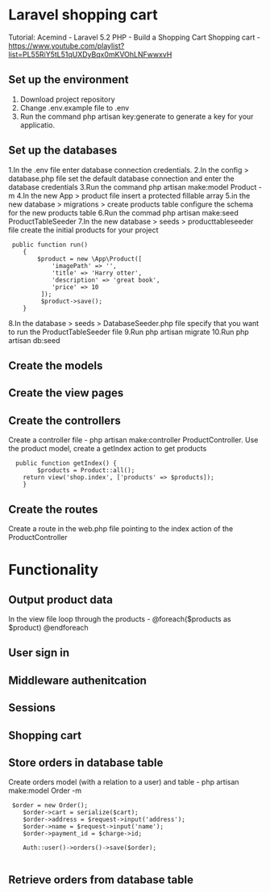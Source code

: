 Laravel shopping cart
=======================

Tutorial: Acemind - Laravel 5.2 PHP - Build a Shopping Cart
Shopping cart - https://www.youtube.com/playlist?list=PL55RiY5tL51qUXDyBqx0mKVOhLNFwwxvH

Set up the environment
------------------------
1. Download project repository
2. Change .env.example file to .env
3. Run the command php artisan key:generate to generate a key for your applicatio.

Set up the databases
---------------------
1.In the .env file enter database connection credentials.
2.In the config > database.php file set the default database connection and enter the database credentials
3.Run the command php artisan make:model Product -m 
4.In the new App > product file insert a protected fillable array
5.in the new database > migrations > create products table configure the schema for the new products table
6.Run the commad php artisan make:seed ProductTableSeeder
7.In the new database > seeds > producttableseeder file create the initial products for your project

```
 public function run()
    {
        $product = new \App\Product([
            'imagePath' => '',
            'title' => 'Harry otter',
            'description' => 'great book',
            'price' => 10
         ]);
         $product->save();
    }
```

8.In the database > seeds > DatabaseSeeder.php file specify that you want to run the ProductTableSeeder file
9.Run php artisan migrate
10.Run php artisan db:seed

Create the models
-------------------

Create the view pages
----------------------



Create the controllers
----------------------

Create a controller file - php artisan make:controller ProductController. Use the product model, create a getIndex action to get products

```
  public function getIndex() {
        $products = Product::all();
    return view('shop.index', ['products' => $products]);
    }
 ```

Create the routes
-----------------
Create a route in the web.php file pointing to the index action of the ProductController

Functionality
=============

Output product data
-----------------------
In the view file loop through the products - @foreach($products as $product) @endforeach

User sign in 
-------------

Middleware authenitcation
-----------------------------

Sessions
----------
Shopping cart
-------------

Store orders in database table
----------------------------------
Create orders model (with a relation to a user) and table - php artisan make:model Order -m

```
 $order = new Order();
    $order->cart = serialize($cart);
    $order->address = $request->input('address');
    $order->name = $request->input('name');
    $order->payment_id = $charge->id;

    Auth::user()->orders()->save($order);
    
 ```
 
 Retrieve orders from database table
 ------------------------------------
